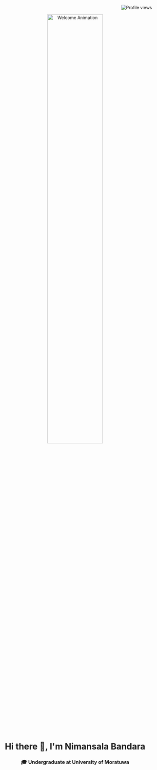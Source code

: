 <!-- Profile Views -->
<p align="right">
  <img src="https://komarev.com/ghpvc/?username=nimansalabandara&style=flat-square&color=0e75b6" alt="Profile views" />
</p>

<!-- Animated Header (GIF or Video) -->
<p align="center">
  <img src="https://media.giphy.com/media/v1.Y2lkPTc5MGI3NjExMnN2bmx3aXVlYXF2dzQwYjE4OGd6am42YXdobTl1ODllMWI4MzFxdyZlcD12MV9naWZzX3NlYXJjaCZjdD1n/O0zVNAjUC0m3jxiflK/giphy.gif" width="60%" alt="Welcome Animation" />
</p>

<h1 align="center">Hi there 👋, I'm Nimansala Bandara</h1>
<h3 align="center">🎓 Undergraduate at University of Moratuwa</h3>


